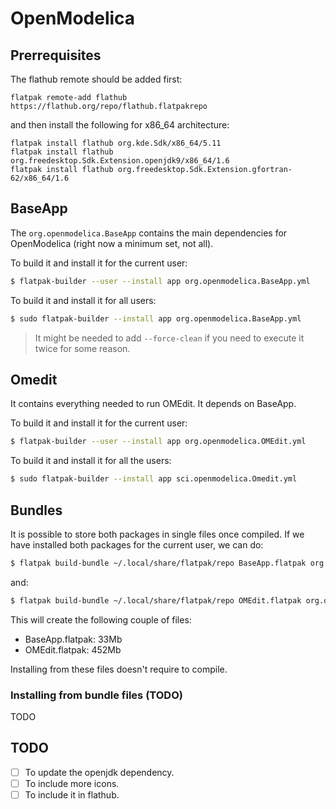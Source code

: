 # OpenModelica
## Prerrequisites
The flathub remote should be added first:
```
flatpak remote-add flathub https://flathub.org/repo/flathub.flatpakrepo
```

and then install the following for x86_64 architecture:

```
flatpak install flathub org.kde.Sdk/x86_64/5.11 
flatpak install flathub org.freedesktop.Sdk.Extension.openjdk9/x86_64/1.6
flatpak install flathub org.freedesktop.Sdk.Extension.gfortran-62/x86_64/1.6
```

## BaseApp
The `org.openmodelica.BaseApp` contains the main dependencies for OpenModelica (right now a minimum set, not all).

To build it and install it for the current user:
```bash
$ flatpak-builder --user --install app org.openmodelica.BaseApp.yml
```

To build it and install it for all users:
```bash
$ sudo flatpak-builder --install app org.openmodelica.BaseApp.yml
```

> It might be needed to add `--force-clean` if you need to execute it twice for some reason.

## Omedit
It contains everything needed to run OMEdit. It depends on BaseApp. 

To build it and install it for the current user:
```bash
$ flatpak-builder --user --install app org.openmodelica.OMEdit.yml
```

To build it and install it for all the users:
```bash
$ sudo flatpak-builder --install app sci.openmodelica.Omedit.yml
```
## Bundles
It is possible to store both packages in single files once compiled. If we have installed both packages for the current user, we can do:
```bash
$ flatpak build-bundle ~/.local/share/flatpak/repo BaseApp.flatpak org.openmodelica.BaseApp
```
and:
```bash
$ flatpak build-bundle ~/.local/share/flatpak/repo OMEdit.flatpak org.openmodelica.OMEdit
```

This will create the following couple of files:

 - BaseApp.flatpak: 33Mb
 - OMEdit.flatpak: 452Mb

Installing from these files doesn't require to compile.

### Installing from bundle files (TODO)
TODO

## TODO

- [ ] To update the openjdk dependency.
- [ ] To include more icons.
- [ ] To include it in flathub.
